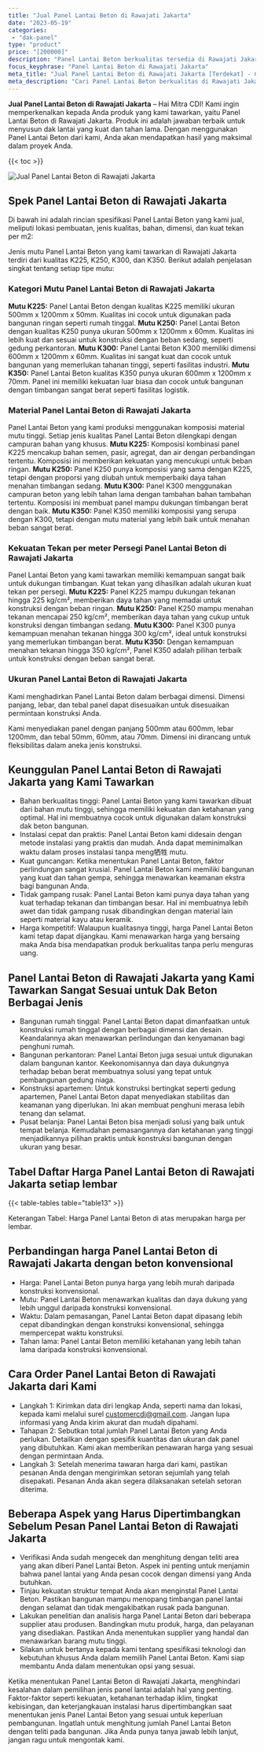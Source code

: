 ```yaml
---
title: "Jual Panel Lantai Beton di Rawajati Jakarta"
date: "2023-05-19"
categories:
 - "dak-panel"
type: "product"
price: "[200000]"
description: "Panel Lantai Beton berkualitas tersedia di Rawajati Jakarta. Solusi ideal untuk proyek konstruksi dengan kualitas unggul, Panel Lantai Beton memberikan ketahanan optimal untuk lantai dak. Dapatkan info lengkap."
focus_keyphrase: "Panel Lantai Beton di Rawajati Jakarta"
meta_title: "Jual Panel Lantai Beton di Rawajati Jakarta [Terdekat] - CDI"
meta_description: "Cari Panel Lantai Beton berkualitas di Rawajati Jakarta?. Kami menyediakan Panel Lantai Beton premium untuk pembangunan. Promo menarik hanya di sini."
---
```


**Jual Panel Lantai Beton di Rawajati Jakarta** – Hai Mitra CDI! Kami ingin memperkenalkan kepada Anda produk yang kami tawarkan, yaitu Panel Lantai Beton di Rawajati Jakarta. Produk ini adalah jawaban terbaik untuk menyusun dak lantai yang kuat dan tahan lama. Dengan menggunakan Panel Lantai Beton dari kami, Anda akan mendapatkan hasil yang maksimal dalam proyek Anda.

{{< toc >}}

![Jual Panel Lantai Beton di Rawajati Jakarta](/images/dak-panel/dak-panel-04.jpg)

## Spek Panel Lantai Beton di Rawajati Jakarta

Di bawah ini adalah rincian spesifikasi Panel Lantai Beton yang kami jual, meliputi lokasi pembuatan, jenis kualitas, bahan, dimensi, dan kuat tekan per m2:

Jenis mutu Panel Lantai Beton yang kami tawarkan di Rawajati Jakarta terdiri dari kualitas K225, K250, K300, dan K350. Berikut adalah penjelasan singkat tentang setiap tipe mutu:

### Kategori Mutu Panel Lantai Beton di Rawajati Jakarta

**Mutu K225:** Panel Lantai Beton dengan kualitas K225 memiliki ukuran 500mm x 1200mm x 50mm. Kualitas ini cocok untuk digunakan pada bangunan ringan seperti rumah tinggal.
**Mutu K250:** Panel Lantai Beton dengan kualitas K250 punya ukuran 500mm x 1200mm x 60mm. Kualitas ini lebih kuat dan sesuai untuk konstruksi dengan beban sedang, seperti gedung perkantoran.
**Mutu K300:** Panel Lantai Beton K300 memiliki dimensi 600mm x 1200mm x 60mm. Kualitas ini sangat kuat dan cocok untuk bangunan yang memerlukan tahanan tinggi, seperti fasilitas industri.
**Mutu K350:** Panel Lantai Beton kualitas K350 punya ukuran 600mm x 1200mm x 70mm. Panel ini memiliki kekuatan luar biasa dan cocok untuk bangunan dengan timbangan sangat berat seperti fasilitas logistik.

### Material Panel Lantai Beton di Rawajati Jakarta

Panel Lantai Beton yang kami produksi menggunakan komposisi material mutu tinggi. Setiap jenis kualitas Panel Lantai Beton dilengkapi dengan campuran bahan yang khusus.
**Mutu K225:** Komposisi kombinasi panel K225 mencakup bahan semen, pasir, agregat, dan air dengan perbandingan tertentu. Komposisi ini memberikan kekuatan yang mencukupi untuk beban ringan.
**Mutu K250:** Panel K250 punya komposisi yang sama dengan K225, tetapi dengan proporsi yang diubah untuk memperbaiki daya tahan menahan timbangan sedang.
**Mutu K300:** Panel K300 menggunakan campuran beton yang lebih tahan lama dengan tambahan bahan tambahan tertentu. Komposisi ini membuat panel mampu dukungan timbangan berat dengan baik.
**Mutu K350:** Panel K350 memiliki komposisi yang serupa dengan K300, tetapi dengan mutu material yang lebih baik untuk menahan beban sangat berat.

### Kekuatan Tekan per meter Persegi Panel Lantai Beton di Rawajati Jakarta

Panel Lantai Beton yang kami tawarkan memiliki kemampuan sangat baik untuk dukungan timbangan. Kuat tekan yang dihasilkan adalah ukuran kuat tekan per persegi.
**Mutu K225:** Panel K225 mampu dukungan tekanan hingga 225 kg/cm², memberikan daya tahan yang memadai untuk konstruksi dengan beban ringan.
**Mutu K250:** Panel K250 mampu menahan tekanan mencapai 250 kg/cm², memberikan daya tahan yang cukup untuk konstruksi dengan timbangan sedang.
**Mutu K300:** Panel K300 punya kemampuan menahan tekanan hingga 300 kg/cm², ideal untuk konstruksi yang memerlukan timbangan berat.
**Mutu K350:** Dengan kemampuan menahan tekanan hingga 350 kg/cm², Panel K350 adalah pilihan terbaik untuk konstruksi dengan beban sangat berat.

### Ukuran Panel Lantai Beton di Rawajati Jakarta

Kami menghadirkan Panel Lantai Beton dalam berbagai dimensi. Dimensi panjang, lebar, dan tebal panel dapat disesuaikan untuk disesuaikan permintaan konstruksi Anda.

Kami menyediakan panel dengan panjang 500mm atau 600mm, lebar 1200mm, dan tebal 50mm, 60mm, atau 70mm. Dimensi ini dirancang untuk fleksibilitas dalam aneka jenis konstruksi.

## Keunggulan Panel Lantai Beton di Rawajati Jakarta yang Kami Tawarkan

*   Bahan berkualitas tinggi: Panel Lantai Beton yang kami tawarkan dibuat dari bahan mutu tinggi, sehingga memiliki kekuatan dan ketahanan yang optimal. Hal ini membuatnya cocok untuk digunakan dalam konstruksi dak beton bangunan.
*   Instalasi cepat dan praktis: Panel Lantai Beton kami didesain dengan metode instalasi yang praktis dan mudah. Anda dapat meminimalkan waktu dalam proses instalasi tanpa meng牺牲 mutu.
*   Kuat guncangan: Ketika menentukan Panel Lantai Beton, faktor perlindungan sangat krusial. Panel Lantai Beton kami memiliki bangunan yang kuat dan tahan gempa, sehingga menawarkan keamanan ekstra bagi bangunan Anda.
*   Tidak gampang rusak: Panel Lantai Beton kami punya daya tahan yang kuat terhadap tekanan dan timbangan besar. Hal ini membuatnya lebih awet dan tidak gampang rusak dibandingkan dengan material lain seperti material kayu atau keramik.
*   Harga kompetitif: Walaupun kualitasnya tinggi, harga Panel Lantai Beton kami tetap dapat dijangkau. Kami menawarkan harga yang bersaing maka Anda bisa mendapatkan produk berkualitas tanpa perlu menguras uang.

## Panel Lantai Beton di Rawajati Jakarta yang Kami Tawarkan Sangat Sesuai untuk Dak Beton Berbagai Jenis

*   Bangunan rumah tinggal: Panel Lantai Beton dapat dimanfaatkan untuk konstruksi rumah tinggal dengan berbagai dimensi dan desain. Keandalannya akan menawarkan perlindungan dan kenyamanan bagi penghuni rumah.
*   Bangunan perkantoran: Panel Lantai Beton juga sesuai untuk digunakan dalam bangunan kantor. Keekonomisannya dan daya dukungnya terhadap beban berat membuatnya solusi yang tepat untuk pembangunan gedung niaga.
*   Konstruksi apartemen: Untuk konstruksi bertingkat seperti gedung apartemen, Panel Lantai Beton dapat menyediakan stabilitas dan keamanan yang diperlukan. Ini akan membuat penghuni merasa lebih tenang dan selamat.
*   Pusat belanja: Panel Lantai Beton bisa menjadi solusi yang baik untuk tempat belanja. Kemudahan pemasangannya dan ketahanan yang tinggi menjadikannya pilihan praktis untuk konstruksi bangunan dengan ukuran yang besar.

## Tabel Daftar Harga Panel Lantai Beton di Rawajati Jakarta setiap lembar

{{< table-tables table="table13" >}}

Keterangan Tabel: Harga Panel Lantai Beton di atas merupakan harga per lembar.

## Perbandingan harga Panel Lantai Beton di Rawajati Jakarta dengan beton konvensional

*   Harga: Panel Lantai Beton punya harga yang lebih murah daripada konstruksi konvensional.
*   Mutu: Panel Lantai Beton menawarkan kualitas dan daya dukung yang lebih unggul daripada konstruksi konvensional.
*   Waktu: Dalam pemasangan, Panel Lantai Beton dapat dipasang lebih cepat dibandingkan dengan konstruksi konvensional, sehingga mempercepat waktu konstruksi.
*   Tahan lama: Panel Lantai Beton memiliki ketahanan yang lebih tahan lama daripada konstruksi konvensional.

## Cara Order Panel Lantai Beton di Rawajati Jakarta dari Kami

*   Langkah 1: Kirimkan data diri lengkap Anda, seperti nama dan lokasi, kepada kami melalui surel customercdi@gmail.com. Jangan lupa informasi yang Anda kirim akurat dan mudah dipahami.
*   Tahapan 2: Sebutkan total jumlah Panel Lantai Beton yang Anda perlukan. Detailkan dengan spesifik kuantitas dan ukuran dak panel yang dibutuhkan. Kami akan memberikan penawaran harga yang sesuai dengan permintaan Anda.
*   Langkah 3: Setelah menerima tawaran harga dari kami, pastikan pesanan Anda dengan mengirimkan setoran sejumlah yang telah disepakati. Pesanan Anda akan segera dilaksanakan setelah setoran diterima.
## Beberapa Aspek yang Harus Dipertimbangkan Sebelum Pesan Panel Lantai Beton di Rawajati Jakarta

*   Verifikasi Anda sudah mengecek dan menghitung dengan teliti area yang akan diberi Panel Lantai Beton. Aspek ini penting untuk menjamin bahwa panel lantai yang Anda pesan cocok dengan dimensi yang Anda butuhkan.
*   Tinjau kekuatan struktur tempat Anda akan menginstal Panel Lantai Beton. Pastikan bangunan mampu menopang timbangan panel lantai dengan selamat dan tidak mengakibatkan rusak pada bangunan.
*   Lakukan penelitian dan analisis harga Panel Lantai Beton dari beberapa supplier atau produsen. Bandingkan mutu produk, harga, dan pelayanan yang disediakan. Pastikan Anda menentukan supplier yang handal dan menawarkan barang mutu tinggi.
*   Silakan untuk bertanya kepada kami tentang spesifikasi teknologi dan kebutuhan khusus Anda dalam memilih Panel Lantai Beton. Kami siap membantu Anda dalam menentukan opsi yang sesuai.

Ketika menentukan Panel Lantai Beton di Rawajati Jakarta, menghindari kesalahan dalam pemilihan jenis panel lantai adalah hal yang penting. Faktor-faktor seperti kekuatan, ketahanan terhadap iklim, tingkat kebisingan, dan keterjangkauan instalasi harus dipertimbangkan saat menentukan jenis Panel Lantai Beton yang sesuai untuk keperluan pembangunan. Ingatlah untuk menghitung jumlah Panel Lantai Beton dengan teliti pada bangunan. Jika Anda punya tanya jawab lebih lanjut, jangan ragu untuk mengontak kami.